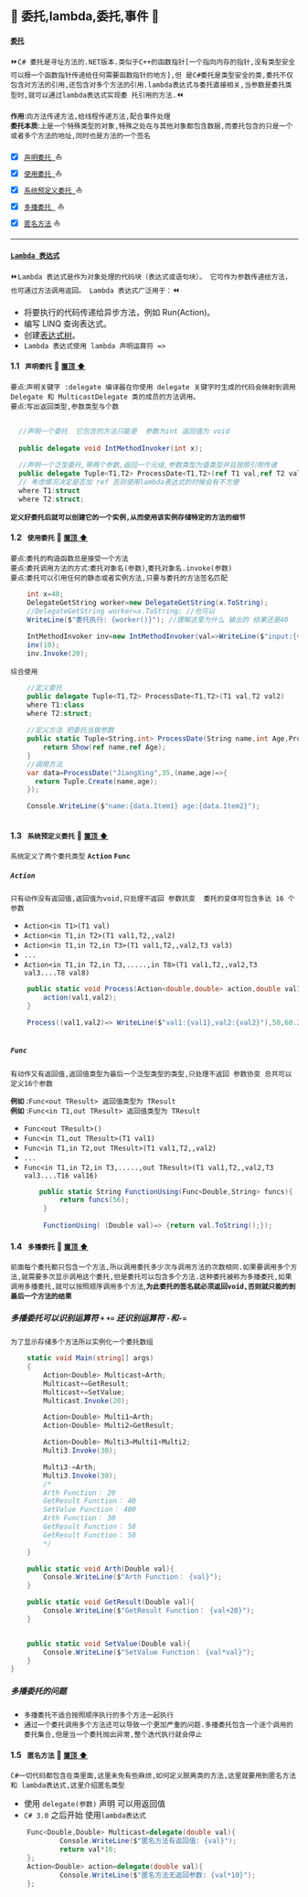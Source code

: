 <a id="top">:checkered_flag: </a>委托,lambda,委托,事件 :blue_heart:
----
#### [`委托`](https://docs.microsoft.com/zh-cn/dotnet/csharp/delegates-events)
:fast_forward:`C# 委托是寻址方法的.NET版本.类似于C++的函数指针[一个指向内存的指针,没有类型安全可以报一个函数指针传递给任何需要函数指针的地方],但
是C#委托是类型安全的类,委托不仅包含对方法的引用,还包含对多个方法的引用.lambda表达式与委托直接相关,当参数是委托类型时,就可以通过lambda表达式实现委
托引用的方法.`:rewind:

**`作用`**:`向方法传递方法,给线程传递方法,配合事件处理`</br>
**`委托本质`**:`上是一个特殊类型的对象,特殊之处在与其他对象都包含数据,而委托包含的只是一个或者多个方法的地址,同时也是方法的一个签名`</br>

- [x] <a href="#delegateProduct">`声明委托 `</a>:sailboat:
- [x] <a href="#UserdelegateProduct">`使用委托 `</a>:sailboat:
- [x] <a href="#SystemDefinedelegateProduct">`系统预定义委托 `</a>:sailboat:
- [x] <a href="#MulticastCommission">`多播委托 `</a> :sailboat:
- [x] <a href="#AnonymousFunction">`匿名方法`</a> :sailboat:
-----
#### [`Lambda 表达式`](https://docs.microsoft.com/zh-cn/dotnet/csharp/lambda-expressions)
:fast_forward:`Lambda 表达式是作为对象处理的代码块（表达式或语句块）。 它可作为参数传递给方法，也可通过方法调用返回。 Lambda 表达式广泛用于：`:rewind:
* 将要执行的代码传递给异步方法，例如 Run(Action)。
* 编写 LINQ 查询表达式。
* 创建[表达式树](https://docs.microsoft.com/zh-cn/dotnet/csharp/expression-trees-building)。
* `Lambda 表达式使用 lambda 声明运算符 => `
#### <a id="delegateProduct">1.1&nbsp;&nbsp;  `声明委托` </a> :closed_umbrella: <a href="#top"> `置顶` :arrow_up:</a>
`要点`:`声明关键字 :delegate 编译器在你使用 delegate 关键字时生成的代码会映射到调用 Delegate 和 MulticastDelegate 类的成员的方法调用。` </br>
`要点`:`写出返回类型,参数类型与个数` </br>
```C#
  
  //声明一个委托  它包含的方法只能是  参数为int 返回值为 void
  
  public delegate void IntMethodInvoker(int x);
  
  //声明一个泛型委托,带两个参数,返回一个元组,参数类型为值类型并且按照引用传递
  public delegate Tuple<T1,T2> ProcessDate<T1,T2>(ref T1 val,ref T2 val2)
  // 考虑情况决定是否加 ref 否则使用lambda表达式的时候会有不方便 
  where T1:struct
  where T2:struct;
```
**`定义好委托后就可以创建它的一个实例,从而使用该实例存储特定的方法的细节`**

#### <a id="UserdelegateProduct">1.2&nbsp;&nbsp;  `使用委托` </a> :closed_umbrella: <a href="#top"> `置顶` :arrow_up:</a>
`要点`:`委托的构造函数总是接受一个方法` </br>
`要点`:`委托调用方法的方式`:`委托对象名(参数)`,`委托对象名.invoke(参数)` </br>
`要点`:`委托可以引用任何的静态或者实例方法,只要与委托的方法签名匹配` </br>
```C#
    int x=40;
    DelegateGetString worker=new DelegateGetString(x.ToString); 
    //DelegateGetString worker=x.ToString; //也可以
    WriteLine($"委托执行: {worker()}"); //理解这里为什么 输出的 结果还是40
    
    IntMethodInvoker inv=new IntMethodInvoker(val=>WriteLine($"input:{val}"));
    inv(10);
    inv.Invoke(20);
```
`综合使用`
```C#
    //定义委托
    public delegate Tuple<T1,T2> ProcessDate<T1,T2>(T1 val,T2 val2) 
    where T1:class
    where T2:struct;
    
    //定义方法 把委托当做参数
    public static Tuple<String,int> ProcessDate(String name,int Age,ProcessDate<String,int> Show){
        return Show(ref name,ref Age);
    }
    //调用方法
    var data=ProcessDate("JiangXing",35,(name,age)=>{
      return Tuple.Create(name,age); 
    });

    Console.WriteLine($"name:{data.Item1} age:{data.Item2}");
    
```

#### <a id="SystemDefinedelegateProduct">1.3&nbsp;&nbsp;  `系统预定义委托` </a> :closed_umbrella: <a href="#top"> `置顶` :arrow_up:</a>
`系统定义了两个委托类型` **`Action` `Func`**

#####  **`Action`**
`只有动作没有返回值,返回值为void,只处理不返回 参数抗变  委托的变体可包含多达 16 个参数`
* `Action<in T1>(T1 val)`
* `Action<in T1,in T2>(T1 val1,T2,,val2)`
* `Action<in T1,in T2,in T3>(T1 val1,T2,,val2,T3 val3)`
* `...`
* `Action<in T1,in T2,in T3,.....,in T8>(T1 val1,T2,,val2,T3 val3....T8 val8)`
```C#
    public static void Process(Action<double,double> action,double val1,double val2){
        action(val1,val2);
    }

    Process((val1,val2)=> WriteLine($"val1:{val1},val2:{val2}"),50,60.22); 
    
```
#####  **`Func`**
`有动作又有返回值,返回值类型为最后一个泛型类型的类型,只处理不返回 参数协变 总共可以定义16个参数`

**`例如`** :`Func<out TResult> 返回值类型为 TResult` </br>
**`例如`** :`Func<in T1,out TResult> 返回值类型为 TResult` </br>

* `Func<out TResult>()`
* `Func<in T1,out TResult>(T1 val1)`
* `Func<in T1,in T2,out TResult>(T1 val1,T2,,val2)`
* `...`
* `Func<in T1,in T2,in T3,.....,out TResult>(T1 val1,T2,,val2,T3 val3....T16 val16)`

```C#
       public static String FunctionUsing(Func<Double,String> funcs){
            return funcs(56);
        }
        
        FunctionUsing( (Double val)=> {return val.ToString();});
```
#### <a id="MulticastCommission">1.4&nbsp;&nbsp;  `多播委托` </a> :closed_umbrella: <a href="#top"> `置顶` :arrow_up:</a>
`前面每个委托都只包含一个方法,所以调用委托多少次与调用方法的次数相同.如果要调用多个方法,就需要多次显示调用这个委托,但是委托可以包含多个方法.这种委托被称为多播委托,如果调用多播委托,就可以按照顺序调用多个方法`,**`为此委托的签名就必须返回void,否则就只能的到最后一个方法的结果`**

##### 多播委托可以识别运算符 `+` `+=` 还识别运算符 `-`和`-=`
`为了显示存储多个方法所以实例化一个委托数组`
```C#
    static void Main(string[] args)
    {
        Action<Double> Multicast=Arth;
        Multicast+=GetResult;
        Multicast+=SetValue;
        Multicast.Invoke(20);

        Action<Double> Multi1=Arth;
        Action<Double> Multi2=GetResult;

        Action<Double> Multi3=Multi1+Multi2;
        Multi3.Invoke(30);

        Multi3-=Arth;
        Multi3.Invoke(30);
        /*
        Arth Function： 20
        GetResult Function： 40
        SetValue Function： 400
        Arth Function： 30
        GetResult Function： 50
        GetResult Function： 50
        */
    }

    public static void Arth(Double val){
        Console.WriteLine($"Arth Function： {val}");
    }   

    public static void GetResult(Double val){
        Console.WriteLine($"GetResult Function： {val+20}");
    }    


    public static void SetValue(Double val){
        Console.WriteLine($"SetValue Function： {val*val}");
    }    
}
```
##### 多播委托的问题
* `多播委托不适合按照顺序执行的多个方法一起执行`
* `通过一个委托调用多个方法还可以导致一个更加严重的问题.多播委托包含一个逐个调用的委托集合,但是当一个委托抛出异常,整个迭代执行就会停止`

#### <a id="AnonymousFunction">1.5&nbsp;&nbsp;  `匿名方法` </a> :closed_umbrella: <a href="#top"> `置顶` :arrow_up:</a>
`C#一切代码都包含在类里面,这里未免有些麻烦,如何定义脱离类的方法,这里就要用到匿名方法 和 lambda表达式,这里介绍匿名类型`

* 使用 `delegate(参数)` 声明 可以用返回值
* `C# 3.0` 之后开始 使用`lambda表达式`
```C#
    Func<Double,Double> Multicast=delegate(double val){
            Console.WriteLine($"匿名方法有返回值: {val}");
            return val*10;
    };
    Action<Double> action=delegate(double val){
            Console.WriteLine($"匿名方法无返回参数: {val*10}");
    };
```





























